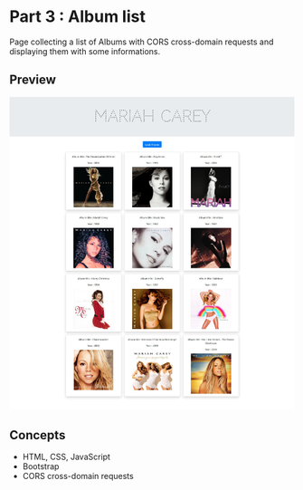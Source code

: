 # Part 3 : Album list

Page collecting a list of Albums with CORS cross-domain requests and displaying them with some informations.

## Preview

![preview](https://github.com/maphdev/M2_Web_Development/blob/master/TD03_Requests/Part_3/preview.jpg)

## Concepts

- HTML, CSS, JavaScript
- Bootstrap
- CORS cross-domain requests
